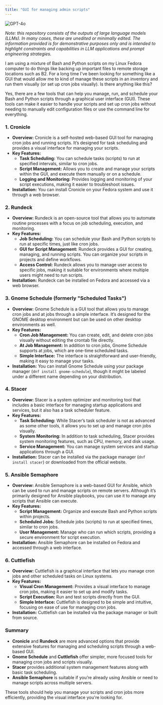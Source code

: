 ```yaml
---
title: "GUI for managing admin scripts"
---
```

![GPT-4o](https://img.shields.io/badge/GPT--4o-3333FF?style=for-the-badge&logo=openai&logoColor=white)



*Note: this repository consists of the outputs of large language models (LLMs). In many cases, these are unedited or minimally edited. The information provided is for demonstrative purposes only and is intended to highlight constraints and capabilities in LLM applications and prompt engineering strategies.*


I am using a mixture of Bash and Python scripts on my Linux Fedora computer to do things like backing up important files to remote storage locations such as B2. For a long time I've been looking for something like a GUI that would allow me to kind of manage these scripts in an inventory and run them visually (or set up cron jobs visually). Is there anything like this?

Yes, there are a few tools that can help you manage, run, and schedule your Bash and Python scripts through a graphical user interface (GUI). These tools can make it easier to handle your scripts and set up cron jobs without needing to manually edit configuration files or use the command line for everything.

### 1. **Cronicle**
   - **Overview:** Cronicle is a self-hosted web-based GUI tool for managing cron jobs and running scripts. It’s designed for task scheduling and provides a visual interface for managing your scripts.
   - **Key Features:**
     - **Task Scheduling:** You can schedule tasks (scripts) to run at specified intervals, similar to cron jobs.
     - **Script Management:** Allows you to create and manage your scripts within the GUI, and execute them manually or on a schedule.
     - **Logging and Monitoring:** Provides logging and monitoring of your script executions, making it easier to troubleshoot issues.
   - **Installation:** You can install Cronicle on your Fedora system and use it through a web browser.

### 2. **Rundeck**
   - **Overview:** Rundeck is an open-source tool that allows you to automate routine processes with a focus on job scheduling, execution, and monitoring.
   - **Key Features:**
     - **Job Scheduling:** You can schedule your Bash and Python scripts to run at specific times, just like cron jobs.
     - **GUI for Script Management:** Rundeck provides a GUI for creating, managing, and running scripts. You can organize your scripts in projects and define workflows.
     - **Access Control:** Rundeck allows you to manage user access to specific jobs, making it suitable for environments where multiple users might need to run scripts.
   - **Installation:** Rundeck can be installed on Fedora and accessed via a web browser.

### 3. **Gnome Schedule (formerly "Scheduled Tasks")**
   - **Overview:** Gnome Schedule is a GUI tool that allows you to manage cron jobs and at jobs through a simple interface. It’s designed for the GNOME desktop environment but can be used on other desktop environments as well.
   - **Key Features:**
     - **Cron Job Management:** You can create, edit, and delete cron jobs visually without editing the crontab file directly.
     - **At Job Management:** In addition to cron jobs, Gnome Schedule supports at jobs, which are one-time scheduled tasks.
     - **Simple Interface:** The interface is straightforward and user-friendly, making it easy to manage your tasks.
   - **Installation:** You can install Gnome Schedule using your package manager (`dnf install gnome-schedule`), though it might be labeled under a different name depending on your distribution.

### 4. **Stacer**
   - **Overview:** Stacer is a system optimizer and monitoring tool that includes a basic interface for managing startup applications and services, but it also has a task scheduler feature.
   - **Key Features:**
     - **Task Scheduling:** While Stacer’s task scheduler is not as advanced as some other tools, it allows you to set up and manage cron jobs visually.
     - **System Monitoring:** In addition to task scheduling, Stacer provides system monitoring features, such as CPU, memory, and disk usage.
     - **Service Management:** You can manage system services and startup applications through a GUI.
   - **Installation:** Stacer can be installed via the package manager (`dnf install stacer`) or downloaded from the official website.

### 5. **Ansible Semaphore**
   - **Overview:** Ansible Semaphore is a web-based GUI for Ansible, which can be used to run and manage scripts on remote servers. Although it’s primarily designed for Ansible playbooks, you can use it to manage any scripts that Ansible can execute.
   - **Key Features:**
     - **Script Management:** Organize and execute Bash and Python scripts within projects.
     - **Scheduled Jobs:** Schedule jobs (scripts) to run at specified times, similar to cron jobs.
     - **User Management:** Manage who can run which scripts, providing a secure environment for script execution.
   - **Installation:** Ansible Semaphore can be installed on Fedora and accessed through a web interface.

### 6. **Cuttlefish**
   - **Overview:** Cuttlefish is a graphical interface that lets you manage cron jobs and other scheduled tasks on Linux systems.
   - **Key Features:**
     - **Visual Cron Management:** Provides a visual interface to manage cron jobs, making it easier to set up and modify tasks.
     - **Script Execution:** Run and test scripts directly from the GUI.
     - **Simple Interface:** Cuttlefish is designed to be simple and intuitive, focusing on ease of use for managing cron jobs.
   - **Installation:** Cuttlefish can be installed via the package manager or built from source.

### Summary
- **Cronicle** and **Rundeck** are more advanced options that provide extensive features for managing and scheduling scripts through a web-based GUI.
- **Gnome Schedule** and **Cuttlefish** offer simpler, more focused tools for managing cron jobs and scripts visually.
- **Stacer** provides additional system management features along with basic task scheduling.
- **Ansible Semaphore** is suitable if you’re already using Ansible or need to manage scripts across multiple servers.

These tools should help you manage your scripts and cron jobs more efficiently, providing the visual interface you're looking for.